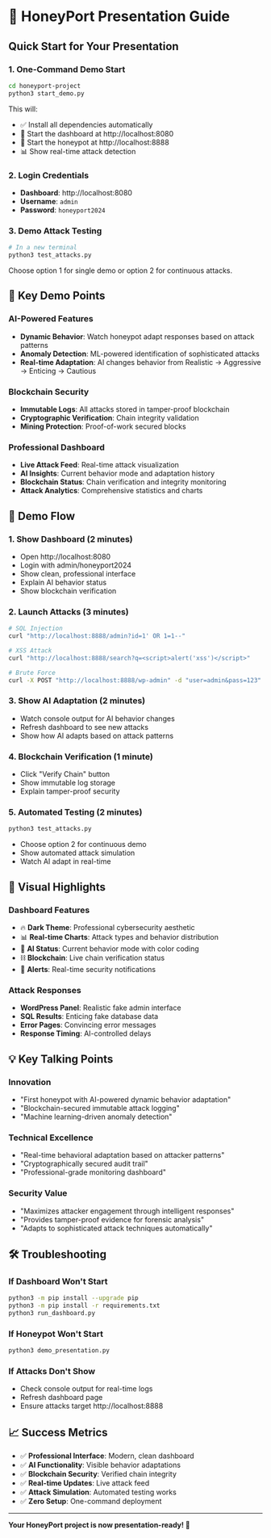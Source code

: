 # 🍯 HoneyPort Presentation Guide

## Quick Start for Your Presentation

### 1. **One-Command Demo Start**
```bash
cd honeyport-project
python3 start_demo.py
```

This will:
- ✅ Install all dependencies automatically
- 🚀 Start the dashboard at http://localhost:8080
- 🍯 Start the honeypot at http://localhost:8888
- 📊 Show real-time attack detection

### 2. **Login Credentials**
- **Dashboard**: http://localhost:8080
- **Username**: `admin`
- **Password**: `honeyport2024`

### 3. **Demo Attack Testing**
```bash
# In a new terminal
python3 test_attacks.py
```

Choose option 1 for single demo or option 2 for continuous attacks.

## 🎯 Key Demo Points

### **AI-Powered Features**
- **Dynamic Behavior**: Watch honeypot adapt responses based on attack patterns
- **Anomaly Detection**: ML-powered identification of sophisticated attacks
- **Real-time Adaptation**: AI changes behavior from Realistic → Aggressive → Enticing → Cautious

### **Blockchain Security**
- **Immutable Logs**: All attacks stored in tamper-proof blockchain
- **Cryptographic Verification**: Chain integrity validation
- **Mining Protection**: Proof-of-work secured blocks

### **Professional Dashboard**
- **Live Attack Feed**: Real-time attack visualization
- **AI Insights**: Current behavior mode and adaptation history
- **Blockchain Status**: Chain verification and integrity monitoring
- **Attack Analytics**: Comprehensive statistics and charts

## 🚀 Demo Flow

### 1. **Show Dashboard** (2 minutes)
- Open http://localhost:8080
- Login with admin/honeyport2024
- Show clean, professional interface
- Explain AI behavior status
- Show blockchain verification

### 2. **Launch Attacks** (3 minutes)
```bash
# SQL Injection
curl "http://localhost:8888/admin?id=1' OR 1=1--"

# XSS Attack
curl "http://localhost:8888/search?q=<script>alert('xss')</script>"

# Brute Force
curl -X POST "http://localhost:8888/wp-admin" -d "user=admin&pass=123"
```

### 3. **Show AI Adaptation** (2 minutes)
- Watch console output for AI behavior changes
- Refresh dashboard to see new attacks
- Show how AI adapts based on attack patterns

### 4. **Blockchain Verification** (1 minute)
- Click "Verify Chain" button
- Show immutable log storage
- Explain tamper-proof security

### 5. **Automated Testing** (2 minutes)
```bash
python3 test_attacks.py
```
- Choose option 2 for continuous demo
- Show automated attack simulation
- Watch AI adapt in real-time

## 🎨 Visual Highlights

### **Dashboard Features**
- 🔥 **Dark Theme**: Professional cybersecurity aesthetic
- 📊 **Real-time Charts**: Attack types and behavior distribution
- 🤖 **AI Status**: Current behavior mode with color coding
- ⛓️ **Blockchain**: Live chain verification status
- 🚨 **Alerts**: Real-time security notifications

### **Attack Responses**
- **WordPress Panel**: Realistic fake admin interface
- **SQL Results**: Enticing fake database data
- **Error Pages**: Convincing error messages
- **Response Timing**: AI-controlled delays

## 💡 Key Talking Points

### **Innovation**
- "First honeypot with AI-powered dynamic behavior adaptation"
- "Blockchain-secured immutable attack logging"
- "Machine learning-driven anomaly detection"

### **Technical Excellence**
- "Real-time behavioral adaptation based on attacker patterns"
- "Cryptographically secured audit trail"
- "Professional-grade monitoring dashboard"

### **Security Value**
- "Maximizes attacker engagement through intelligent responses"
- "Provides tamper-proof evidence for forensic analysis"
- "Adapts to sophisticated attack techniques automatically"

## 🛠 Troubleshooting

### **If Dashboard Won't Start**
```bash
python3 -m pip install --upgrade pip
python3 -m pip install -r requirements.txt
python3 run_dashboard.py
```

### **If Honeypot Won't Start**
```bash
python3 demo_presentation.py
```

### **If Attacks Don't Show**
- Check console output for real-time logs
- Refresh dashboard page
- Ensure attacks target http://localhost:8888

## 📈 Success Metrics

- ✅ **Professional Interface**: Modern, clean dashboard
- ✅ **AI Functionality**: Visible behavior adaptations
- ✅ **Blockchain Security**: Verified chain integrity
- ✅ **Real-time Updates**: Live attack feed
- ✅ **Attack Simulation**: Automated testing works
- ✅ **Zero Setup**: One-command deployment

---

**Your HoneyPort project is now presentation-ready! 🚀**
